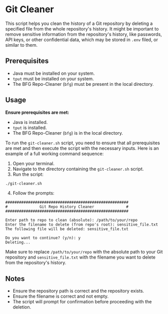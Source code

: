 # Git Cleaner

This script helps you clean the history of a Git repository by deleting a specified file from the whole repository's history. It might be important to remove sensitive information from the repository's history, like passwords, API keys, or other confidential data, which may be stored in `.env` filed, or similar to them.

## Prerequisites

- Java must be installed on your system.
- `tput` must be installed on your system.
- The BFG Repo-Cleaner (`bfg`) must be present in the local directory.

## Usage

**Ensure prerequisites are met:**
- Java is installed.
- `tput` is installed.
- The BFG Repo-Cleaner (`bfg`) is in the local directory.

To run the `git-cleaner.sh` script, you need to ensure that all prerequisites are met and then execute the script with the necessary inputs. Here is an example of a full working command sequence:

  1. Open your terminal.
  2. Navigate to the directory containing the `git-cleaner.sh` script.
  3. Run the script:

```bash
./git-cleaner.sh
```

4. Follow the prompts:

```plaintext
######################################################
#              Git Repo History Cleaner              #
######################################################

Enter path to repo to clean (absolute): /path/to/your/repo
Enter the filename to delete (from repo's root): sensitive_file.txt
The following file will be deleted: sensitive_file.txt

Do you want to continue? (y/n): y
Deleting...
```

Make sure to replace `/path/to/your/repo` with the absolute path to your Git repository and `sensitive_file.txt` with the filename you want to delete from the repository's history.
## Notes

- Ensure the repository path is correct and the repository exists.
- Ensure the filename is correct and not empty.
- The script will prompt for confirmation before proceeding with the deletion.